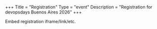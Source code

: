+++
Title = "Registration"
Type = "event"
Description = "Registration for devopsdays Buenos Aires 2026"
+++

<div style="width:100%; text-align:left;">

Embed registration iframe/link/etc.
</div></div>
</div>
